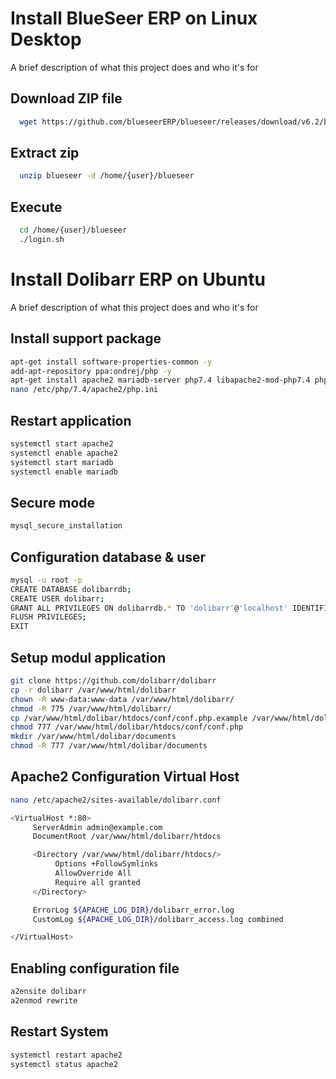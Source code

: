 
# Install BlueSeer ERP on Linux Desktop

A brief description of what this project does and who it's for




## Download ZIP file

```bash
  wget https://github.com/blueseerERP/blueseer/releases/download/v6.2/blueseer.generic.linux.v62.zip
```

## Extract zip

```bash
  unzip blueseer -d /home/{user}/blueseer
```

## Execute

```bash
  cd /home/{user}/blueseer
  ./login.sh
```

# Install Dolibarr ERP on Ubuntu

A brief description of what this project does and who it's for


## Install support package

```bash
apt-get install software-properties-common -y
add-apt-repository ppa:ondrej/php -y
apt-get install apache2 mariadb-server php7.4 libapache2-mod-php7.4 php7.4-common php7.4-curl php7.4-intl php7.4-mbstring php7.4-mcrypt php7.4-json php7.4-xmlrpc php7.4-soap php7.4-mysql php7.4-gd php7.4-xml php7.4-cli php7.4-zip wget unzip git -y
nano /etc/php/7.4/apache2/php.ini
```

## Restart application

```bash
systemctl start apache2
systemctl enable apache2
systemctl start mariadb
systemctl enable mariadb
```

## Secure mode

```bash
mysql_secure_installation
```

## Configuration database & user

```bash
mysql -u root -p
CREATE DATABASE dolibarrdb;
CREATE USER dolibarr;
GRANT ALL PRIVILEGES ON dolibarrdb.* TO 'dolibarr'@'localhost' IDENTIFIED BY 'password';
FLUSH PRIVILEGES;
EXIT
```

## Setup modul application

```bash
git clone https://github.com/dolibarr/dolibarr
cp -r dolibarr /var/www/html/dolibarr
chown -R www-data:www-data /var/www/html/dolibarr/
chmod -R 775 /var/www/html/dolibarr/
cp /var/www/html/dolibar/htdocs/conf/conf.php.example /var/www/html/dolibar/htdocs/conf/conf.php
chmod 777 /var/www/html/dolibar/htdocs/conf/conf.php
mkdir /var/www/html/dolibar/documents 
chmod -R 777 /var/www/html/dolibar/documents
```

## Apache2 Configuration Virtual Host

```bash
nano /etc/apache2/sites-available/dolibarr.conf
```
```bash
<VirtualHost *:80>
     ServerAdmin admin@example.com
     DocumentRoot /var/www/html/dolibarr/htdocs

     <Directory /var/www/html/dolibarr/htdocs/>
          Options +FollowSymlinks
          AllowOverride All
          Require all granted
     </Directory>

     ErrorLog ${APACHE_LOG_DIR}/dolibarr_error.log
     CustomLog ${APACHE_LOG_DIR}/dolibarr_access.log combined

</VirtualHost>
```

## Enabling configuration file

```bash
a2ensite dolibarr
a2enmod rewrite
```

## Restart System

```bash
systemctl restart apache2
systemctl status apache2
```

